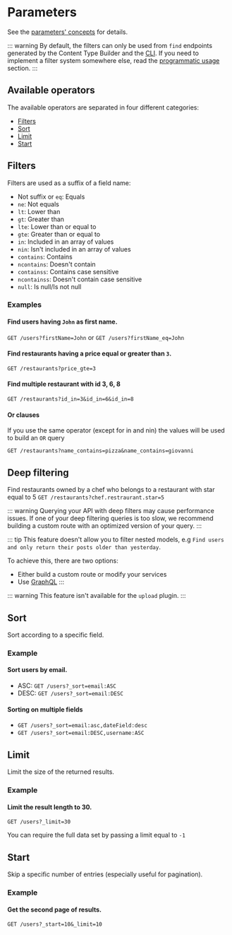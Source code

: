 # Parameters

See the [parameters' concepts](../concepts/parameters.md) for details.

::: warning
By default, the filters can only be used from `find` endpoints generated by the Content Type Builder and the [CLI](../cli/CLI.md). If you need to implement a filter system somewhere else, read the [programmatic usage](../concepts/parameters.md) section.
:::

## Available operators

The available operators are separated in four different categories:

- [Filters](#filters)
- [Sort](#sort)
- [Limit](#limit)
- [Start](#start)

## Filters

Filters are used as a suffix of a field name:

- Not suffix or `eq`: Equals
- `ne`: Not equals
- `lt`: Lower than
- `gt`: Greater than
- `lte`: Lower than or equal to
- `gte`: Greater than or equal to
- `in`: Included in an array of values
- `nin`: Isn't included in an array of values
- `contains`: Contains
- `ncontains`: Doesn't contain
- `containss`: Contains case sensitive
- `ncontainss`: Doesn't contain case sensitive
- `null`: Is null/Is not null

### Examples

#### Find users having `John` as first name.

`GET /users?firstName=John`
or
`GET /users?firstName_eq=John`

#### Find restaurants having a price equal or greater than `3`.

`GET /restaurants?price_gte=3`

#### Find multiple restaurant with id 3, 6, 8

`GET /restaurants?id_in=3&id_in=6&id_in=8`

#### Or clauses

If you use the same operator (except for in and nin) the values will be used to build an `OR` query

`GET /restaurants?name_contains=pizza&name_contains=giovanni`

## Deep filtering

Find restaurants owned by a chef who belongs to a restaurant with star equal to 5
`GET /restaurants?chef.restraurant.star=5`

::: warning
Querying your API with deep filters may cause performance issues.
If one of your deep filtering queries is too slow, we recommend building a custom route with an optimized version of your query.
:::

::: tip
This feature doesn't allow you to filter nested models, e.g `Find users and only return their posts older than yesterday`.

To achieve this, there are two options:

- Either build a custom route or modify your services
- Use [GraphQL](../plugins/graphql.md#query-api)
  :::

::: warning
This feature isn't available for the `upload` plugin.
:::

## Sort

Sort according to a specific field.

### Example

#### Sort users by email.

- ASC: `GET /users?_sort=email:ASC`
- DESC: `GET /users?_sort=email:DESC`

#### Sorting on multiple fields

- `GET /users?_sort=email:asc,dateField:desc`
- `GET /users?_sort=email:DESC,username:ASC`

## Limit

Limit the size of the returned results.

### Example

#### Limit the result length to 30.

`GET /users?_limit=30`

You can require the full data set by passing a limit equal to `-1`

## Start

Skip a specific number of entries (especially useful for pagination).

### Example

#### Get the second page of results.

`GET /users?_start=10&_limit=10`
